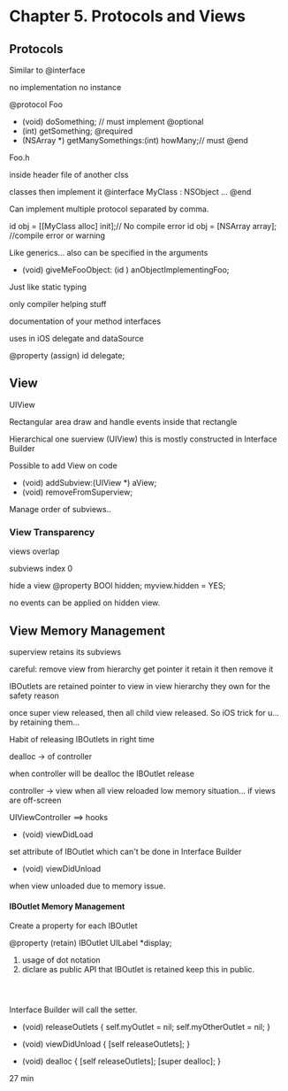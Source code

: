 Chapter 5. Protocols and Views
===============================

Protocols
----------
Similar to @interface

no implementation
no instance

  @protocol Foo
  - (void) doSomething; // must implement
  @optional
  - (int) getSomething;
  @required
  - (NSArray *) getManySomethings:(int) howMany;// must
  @end

Foo.h

inside header file of another clss

classes then implement it
  @interface MyClass : NSObject <Foo>
    ...
  @end
  
  Can implement multiple protocol separated by comma.

  id <Foo> obj = [[MyClass alloc] init];// No compile error
  id <Foo> obj = [NSArray array]; //compile error or warning

Like generics... also can be specified in the arguments

  - (void) giveMeFooObject: (id <Foo>) anObjectImplementingFoo;



Just like static typing

only compiler helping stuff 

documentation of your method interfaces

uses in iOS
  delegate and dataSource

  @property (assign) id <UISomeObjectDelegate> delegate;
  

View
----

UIView


Rectangular area
draw and handle events inside that rectangle

Hierarchical
  one suerview (UIView)
  this is mostly constructed in Interface Builder

Possible to add View on code
  - (void) addSubview:(UIView *) aView;
  - (void) removeFromSuperview;

Manage order of subviews..


### View Transparency
views overlap

subviews index 0

hide a view
@property BOOl hidden;
myview.hidden = YES;

no events can be applied on hidden view.


## View Memory Management
superview retains its subviews

careful: remove view from hierarchy
get pointer it
retain it
then remove it

IBOutlets are retained
pointer to view in view hierarchy
they own for the safety reason

once super view released, then all child view released. So iOS trick for u... by retaining them...


Habit of releasing IBOutlets in right time

dealloc -> of controller

when controller will be dealloc the IBOutlet release

controller -> view
when all view reloaded
low memory situation... if views are off-screen


UIViewController ==> hooks
  - (void) viewDidLoad

  set attribute of IBOutlet which can't be done in Interface Builder

  - (void) viewDidUnload

  when view unloaded due to memory issue.


#### IBOutlet Memory Management

Create a property for each IBOutlet

  @property (retain) IBOutlet UILabel *display;
  1. usage of dot notation
  2. diclare as public API that IBOutlet is retained
  keep this in public. <header files>

  Interface Builder will call the setter.

  - (void) releaseOutlets {
    self.myOutlet = nil;
    self.myOtherOutlet = nil;
  }

  - (void) viewDidUnload {
    [self releaseOutlets];
  }

  - (void) dealloc {
    [self releaseOutlets];
    [super dealloc];
  }

27 min



























  


